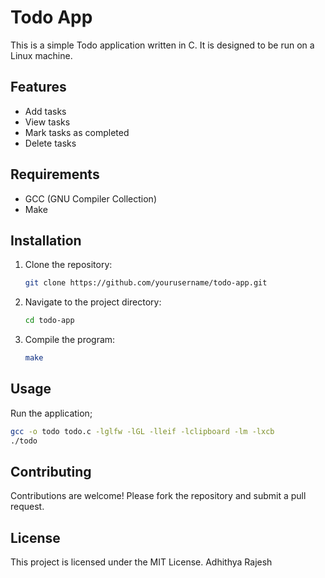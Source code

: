 # Todo App

This is a simple Todo application written in C. It is designed to be run on a Linux machine.

## Features

- Add tasks
- View tasks
- Mark tasks as completed
- Delete tasks

## Requirements

- GCC (GNU Compiler Collection)
- Make

## Installation

1. Clone the repository:
    ```sh
    git clone https://github.com/yourusername/todo-app.git
    ```
2. Navigate to the project directory:
    ```sh
    cd todo-app
    ```
3. Compile the program:
    ```sh
    make
    ```

## Usage

Run the application;
```sh
gcc -o todo todo.c -lglfw -lGL -lleif -lclipboard -lm -lxcb
./todo
```

## Contributing

Contributions are welcome! Please fork the repository and submit a pull request.

## License

This project is licensed under the MIT License.
Adhithya Rajesh